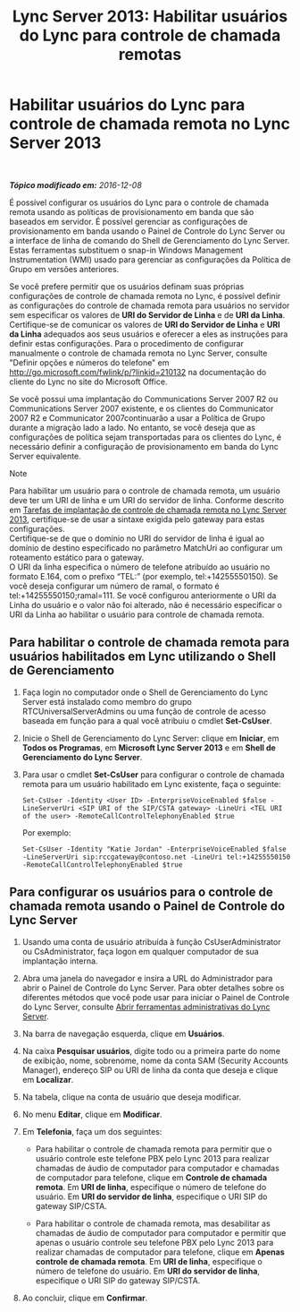 ﻿---
title: 'Lync Server 2013: Habilitar usuários do Lync para controle de chamada remotas'
TOCTitle: Habilitar usuários do Lync para controle de chamada remota
ms:assetid: f39bc10d-034c-4875-a0b8-554e1109e7e6
ms:mtpsurl: https://technet.microsoft.com/pt-br/library/Gg615048(v=OCS.15)
ms:contentKeyID: 49308599
ms.date: 12/10/2016
mtps_version: v=OCS.15
ms.translationtype: HT
---

# Habilitar usuários do Lync para controle de chamada remota no Lync Server 2013

 

_**Tópico modificado em:** 2016-12-08_

É possível configurar os usuários do Lync para o controle de chamada remota usando as políticas de provisionamento em banda que são baseados em servidor. É possível gerenciar as configurações de provisionamento em banda usando o Painel de Controle do Lync Server ou a interface de linha de comando do Shell de Gerenciamento do Lync Server. Estas ferramentas substituem o snap-in Windows Management Instrumentation (WMI) usado para gerenciar as configurações da Política de Grupo em versões anteriores.

Se você prefere permitir que os usuários definam suas próprias configurações de controle de chamada remota no Lync, é possível definir as configurações do controle de chamada remota para usuários no servidor sem especificar os valores de **URI do Servidor de Linha** e de **URI da Linha**. Certifique-se de comunicar os valores de **URI do Servidor de Linha** e **URI da Linha** adequados aos seus usuários e oferecer a eles as instruções para definir estas configurações. Para o procedimento de configurar manualmente o controle de chamada remota no Lync Server, consulte "Definir opções e números do telefone" em <http://go.microsoft.com/fwlink/p/?linkid=210132> na documentação do cliente do Lync no site do Microsoft Office.

Se você possui uma implantação do Communications Server 2007 R2 ou Communications Server 2007 existente, e os clientes do Communicator 2007 R2 e Communicator 2007continuarão a usar a Política de Grupo durante a migração lado a lado. No entanto, se você deseja que as configurações de política sejam transportadas para os clientes do Lync, é necessário definir a configuração de provisionamento em banda do Lync Server equivalente.

> [!note]  
> Para habilitar um usuário para o controle de chamada remota, um usuário deve ter um URI de linha e um URI do servidor de linha. Conforme descrito em <a href="lync-server-2013-deployment-tasks-for-remote-call-control.md">Tarefas de implantação de controle de chamada remota no Lync Server 2013</a>, certifique-se de usar a sintaxe exigida pelo gateway para estas configurações.<br />Certifique-se de que o domínio no URI do servidor de linha é igual ao domínio de destino especificado no parâmetro MatchUri ao configurar um roteamento estático para o gateway.<br />O URI da linha especifica o número de telefone atribuído ao usuário no formato E.164, com o prefixo “TEL:” (por exemplo, tel:+14255550150). Se você deseja configurar um número de ramal, o formato é tel:+14255550150;ramal=111. Se você configurou anteriormente o URI da Linha do usuário e o valor não foi alterado, não é necessário especificar o URI da Linha ao habilitar o usuário para controle de chamada remota.

## Para habilitar o controle de chamada remota para usuários habilitados em Lync utilizando o Shell de Gerenciamento

1.  Faça login no computador onde o Shell de Gerenciamento do Lync Server está instalado como membro do grupo RTCUniversalServerAdmins ou uma função de controle de acesso baseada em função para a qual você atribuiu o cmdlet **Set-CsUser**.

2.  Inicie o Shell de Gerenciamento do Lync Server: clique em **Iniciar**, em **Todos os Programas**, em **Microsoft Lync Server 2013** e em **Shell de Gerenciamento do Lync Server**.

3.  Para usar o cmdlet **Set-CsUser** para configurar o controle de chamada remota para um usuário habilitado em Lync existente, faça o seguinte:
    
        Set-CsUser -Identity <User ID> -EnterpriseVoiceEnabled $false -LineServerUri <SIP URI of the SIP/CSTA gateway> -LineUri <TEL URI of the user> -RemoteCallControlTelephonyEnabled $true
    
    Por exemplo:
    
        Set-CsUser -Identity "Katie Jordan" -EnterpriseVoiceEnabled $false -LineServerUri sip:rccgateway@contoso.net -LineUri tel:+14255550150 -RemoteCallControlTelephonyEnabled $true

## Para configurar os usuários para o controle de chamada remota usando o Painel de Controle do Lync Server

1.  Usando uma conta de usuário atribuída à função CsUserAdministrator ou CsAdministrator, faça logon em qualquer computador de sua implantação interna.

2.  Abra uma janela do navegador e insira a URL do Administrador para abrir o Painel de Controle do Lync Server. Para obter detalhes sobre os diferentes métodos que você pode usar para iniciar o Painel de Controle do Lync Server, consulte [Abrir ferramentas administrativas do Lync Server](lync-server-2013-open-lync-server-administrative-tools.md).

3.  Na barra de navegação esquerda, clique em **Usuários**.

4.  Na caixa **Pesquisar usuários**, digite todo ou a primeira parte do nome de exibição, nome, sobrenome, nome da conta SAM (Security Accounts Manager), endereço SIP ou URI de linha da conta que deseja e clique em **Localizar**.

5.  Na tabela, clique na conta de usuário que deseja modificar.

6.  No menu **Editar**, clique em **Modificar**.

7.  Em **Telefonia**, faça um dos seguintes:
    
      - Para habilitar o controle de chamada remota para permitir que o usuário controle este telefone PBX pelo Lync 2013 para realizar chamadas de áudio de computador para computador e chamadas de computador para telefone, clique em **Controle de chamada remota**. Em **URI de linha**, especifique o número de telefone do usuário. Em **URI do servidor de linha**, especifique o URI SIP do gateway SIP/CSTA.
    
      - Para habilitar o controle de chamada remota, mas desabilitar as chamadas de áudio de computador para computador e permitir que apenas o usuário controle seu telefone PBX pelo Lync 2013 para realizar chamadas de computador para telefone, clique em **Apenas controle de chamada remota**. Em **URI de linha**, especifique o número de telefone do usuário. Em **URI do servidor de linha**, especifique o URI SIP do gateway SIP/CSTA.

8.  Ao concluir, clique em **Confirmar**.

